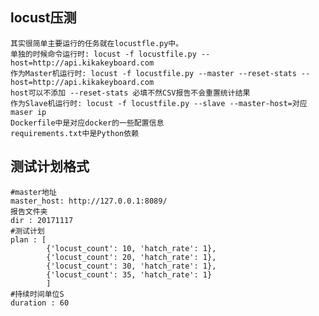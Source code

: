 ## locust压测
    其实很简单主要运行的任务就在locustfle.py中。
    单独的时候命令运行时: locust -f locustfile.py --host=http://api.kikakeyboard.com
    作为Master机运行时: locust -f locustfile.py --master --reset-stats --host=http://api.kikakeyboard.com
    host可以不添加 --reset-stats 必填不然CSV报告不会重置统计结果
    作为Slave机运行时: locust -f locustfile.py --slave --master-host=对应maser ip
    Dockerfile中是对应docker的一些配置信息
    requirements.txt中是Python依赖
## 测试计划格式
    #master地址
    master_host: http://127.0.0.1:8089/
    报告文件夹
    dir : 20171117
    #测试计划
    plan : [
            {'locust_count': 10, 'hatch_rate': 1},
            {'locust_count': 20, 'hatch_rate': 1},
            {'locust_count': 30, 'hatch_rate': 1},
            {'locust_count': 35, 'hatch_rate': 1}
            ]
    #持续时间单位S
    duration : 60
